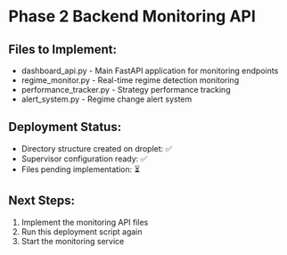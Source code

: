 # Phase 2 Backend Monitoring API

## Files to Implement:
- dashboard_api.py - Main FastAPI application for monitoring endpoints
- regime_monitor.py - Real-time regime detection monitoring
- performance_tracker.py - Strategy performance tracking
- alert_system.py - Regime change alert system

## Deployment Status:
- Directory structure created on droplet: ✅
- Supervisor configuration ready: ✅
- Files pending implementation: ⏳

## Next Steps:
1. Implement the monitoring API files
2. Run this deployment script again
3. Start the monitoring service
